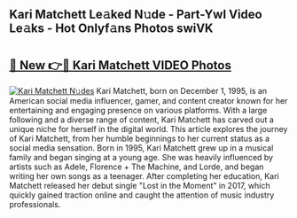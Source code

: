 ## Kari Matchett Le𝚊ked N𝚞de - Part-YwI Video Le𝚊ks - Hot Onlyf𝚊ns Photos swiVK

# <h2><a href="http://ab3103.deff.icu/?id=Kari+Matchett">🔗 New 👉🔴 Kari Matchett VIDEO Photos</a></h2>

[![Kari Matchett N𝚞des](https://i.imgur.com/rIISA9y.gif)](http://ab3103.deff.icu/?id=Kari+Matchett)
Kari Matchett, born on December 1, 1995, is an American social media influencer, gamer, and content creator known for her entertaining and engaging presence on various platforms. With a large following and a diverse range of content, Kari Matchett has carved out a unique niche for herself in the digital world. This article explores the journey of Kari Matchett, from her humble beginnings to her current status as a social media sensation. Born in 1995, Kari Matchett grew up in a musical family and began singing at a young age. She was heavily influenced by artists such as Adele, Florence + The Machine, and Lorde, and began writing her own songs as a teenager. After completing her education, Kari Matchett released her debut single "Lost in the Moment" in 2017, which quickly gained traction online and caught the attention of music industry professionals.
